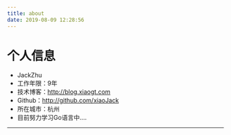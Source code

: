 ```yaml
---
title: about
date: 2019-08-09 12:28:56
---
```


# 个人信息

 - JackZhu
 - 工作年限：9年
 - 技术博客：http://blog.xiaogt.com
 - Github：http://github.com/xiaoJack
 - 所在城市：杭州
 - 目前努力学习Go语言中....
---
